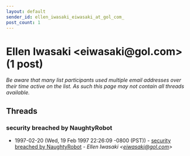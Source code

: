```yaml
---
layout: default
sender_id: ellen_iwasaki_eiwasaki_at_gol_com_
post_count: 1
---
```


# Ellen Iwasaki <eiwasaki<span>@</span>gol.com> (1 post)

_Be aware that many list participants used multiple email addresses over their time active on the list. As such this page may not contain all threads available._

## Threads

### security breached by NaughtyRobot
+ 1997-02-20 (Wed, 19 Feb 1997 22:26:09 -0800 (PST)) - [security breached by NaughtyRobot](/archive/1997/02/aab58accddd324fdea12b8ad59fc2c16130c54dce84cd01bff7ea18dc22c646d) - _Ellen Iwasaki \<eiwasaki@gol.com\>_

